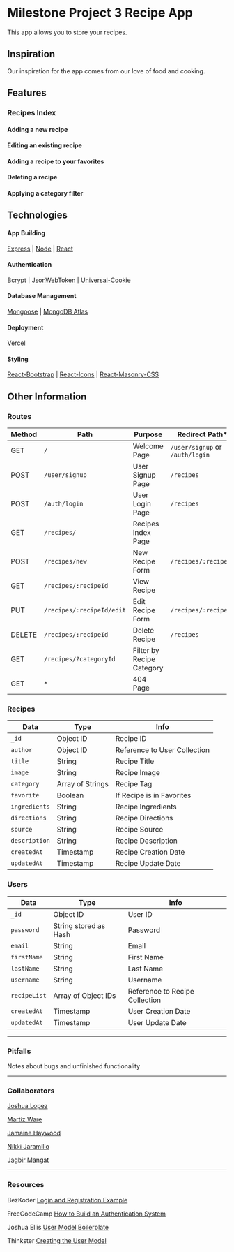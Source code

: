 # Milestone Project 3 Recipe App
This app allows you to store your recipes.

## Inspiration
Our inspiration for the app comes from our love of food and cooking.

## Features

### Recipes Index

#### Adding a new recipe

#### Editing an existing recipe

#### Adding a recipe to your favorites

#### Deleting a recipe

#### Applying a category filter

## Technologies
#### App Building
[Express](https://expressjs.com/) |
[Node](https://nodejs.org/en/) |
[React](https://reactjs.org/)

#### Authentication
[Bcrypt](https://www.npmjs.com/package/bcrypt) |
[JsonWebToken](https://www.npmjs.com/package/jsonwebtoken) |
[Universal-Cookie](https://www.npmjs.com/package/universal-cookie)

#### Database Management
[Mongoose](https://mongoosejs.com/) |
[MongoDB Atlas](https://www.mongodb.com/atlas/database)

#### Deployment
[Vercel](https://vercel.com/)

#### Styling
[React-Bootstrap](https://www.npmjs.com/package/react-bootstrap) |
[React-Icons](https://react-icons.github.io/react-icons) |
[React-Masonry-CSS](https://www.npmjs.com/package/react-masonry-css)

## Other Information
### Routes

| Method | Path                      | Purpose                   | Redirect Path*                  |
| ------ | ------------------------- | ------------------------- | ------------------------------- |
| GET    | `/`                       | Welcome Page              | `/user/signup` or `/auth/login` |
| POST   | `/user/signup`            | User Signup Page          | `/recipes`                      |
| POST   | `/auth/login`             | User Login Page           | `/recipes`                      |
| GET    | `/recipes/`               | Recipes Index Page        |                                 |
| POST   | `/recipes/new`            | New Recipe Form           | `/recipes/:recipeId`            |
| GET    | `/recipes/:recipeId`      | View Recipe               |                                 |
| PUT    | `/recipes/:recipeId/edit` | Edit Recipe Form          | `/recipes/:recipeId`            |
| DELETE | `/recipes/:recipeId`      | Delete Recipe             | `/recipes`                      |
| GET    | `/recipes/?categoryId`    | Filter by Recipe Category |                                 |
| GET    | `*`                       | 404 Page                  |                                 |

### Recipes

| Data          | Type             | Info                         |
| ------------- | ---------------- | ---------------------------- |
| `_id`         | Object ID        | Recipe ID                    |
| `author`      | Object ID        | Reference to User Collection |
| `title`       | String           | Recipe Title                 |
| `image`       | String           | Recipe Image                 |
| `category`    | Array of Strings | Recipe Tag                   |
| `favorite`    | Boolean          | If Recipe is in Favorites    |
| `ingredients` | String           | Recipe Ingredients           |
| `directions`  | String           | Recipe Directions            |
| `source`      | String           | Recipe Source                |
| `description` | String           | Recipe Description           |
| `createdAt`   | Timestamp        | Recipe Creation Date         |
| `updatedAt`   | Timestamp        | Recipe Update Date           |

### Users

| Data         | Type                  | Info                           |
| ------------ | --------------------- | ------------------------------ |
| `_id`        | Object ID             | User ID                        |
| `password`   | String stored as Hash | Password                       |
| `email`      | String                | Email                          |
| `firstName`  | String                | First Name                     |
| `lastName`   | String                | Last Name                      |
| `username`   | String                | Username                       |
| `recipeList` | Array of Object IDs   | Reference to Recipe Collection |
| `createdAt`  | Timestamp             | User Creation Date             |
| `updatedAt`  | Timestamp             | User Update Date               |

- - -
### Pitfalls
Notes about bugs and unfinished functionality

- - -
### Collaborators

[Joshua Lopez](https://github.com/Mediczilla)

[Martiz Ware](https://github.com/Martiz27)

[Jamaine Haywood](https://github.com/jhaywood86)

[Nikki Jaramillo](https://github.com/n-jaramillo)

[Jagbir Mangat](https://github.com/jbmangat)

- - - 

### Resources

BezKoder [Login and Registration Example](https://www.bezkoder.com/node-js-express-login-mongodb/#Controller_for_Registration_Login_Logout)

FreeCodeCamp  [How to Build an Authentication System](https://www.freecodecamp.org/news/how-to-build-a-fullstack-authentication-system-with-react-express-mongodb-heroku-and-netlify/#how-to-protect-the-routes)

Joshua Ellis [User Model Boilerplate](https://gist.github.com/jzellis/41038ac461433b32174a8c556f5aff76)

Thinkster [Creating the User Model](https://thinkster.io/tutorials/node-json-api/creating-the-user-model)
